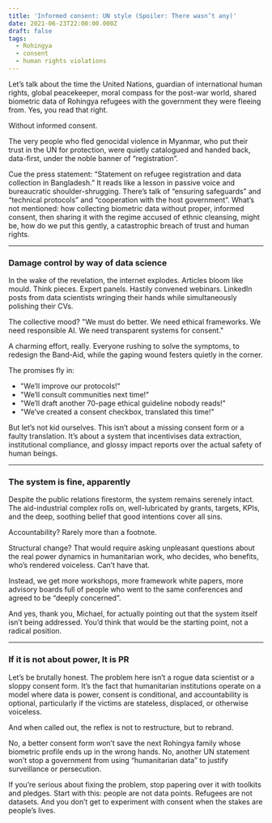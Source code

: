 ```yaml
---
title: 'Informed consent: UN style (Spoiler: There wasn’t any)'
date: 2021-06-23T22:00:00.000Z
draft: false
tags:
  - Rohingya
  - consent
  - human rights violations
---
```


Let’s talk about the time the United Nations, guardian of international human rights, global peacekeeper, moral compass for the post-war world, shared biometric data of Rohingya refugees with the government they were fleeing from. Yes, you read that right.

Without informed consent.

The very people who fled genocidal violence in Myanmar, who put their trust in the UN for protection, were quietly catalogued and handed back, data-first, under the noble banner of “registration”.

Cue the press statement: “Statement on refugee registration and data collection in Bangladesh.” It reads like a lesson in passive voice and bureaucratic shoulder-shrugging. There’s talk of “ensuring safeguards” and “technical protocols” and “cooperation with the host government”. What’s not mentioned: how collecting biometric data without proper, informed consent, then sharing it with the regime accused of ethnic cleansing, might be, how do we put this gently, a catastrophic breach of trust and human rights.

***

### Damage control by way of data science

In the wake of the revelation, the internet explodes. Articles bloom like mould. Think pieces. Expert panels. Hastily convened webinars. LinkedIn posts from data scientists wringing their hands while simultaneously polishing their CVs.

The collective mood? "We must do better. We need ethical frameworks. We need responsible AI. We need transparent systems for consent."

A charming effort, really. Everyone rushing to solve the symptoms, to redesign the Band-Aid, while the gaping wound festers quietly in the corner.

The promises fly in:

* "We’ll improve our protocols!" 
* "We’ll consult communities next time!" 
* "We’ll draft another 70-page ethical guideline nobody reads!" 
* "We’ve created a consent checkbox, translated this time!" 

But let’s not kid ourselves. This isn’t about a missing consent form or a faulty translation. It’s about a system that incentivises data extraction, institutional compliance, and glossy impact reports over the actual safety of human beings.

***

### The system is fine, apparently

Despite the public relations firestorm, the system remains serenely intact. The aid-industrial complex rolls on, well-lubricated by grants, targets, KPIs, and the deep, soothing belief that good intentions cover all sins.

Accountability? Rarely more than a footnote.

Structural change? That would require asking unpleasant questions about the real power dynamics in humanitarian work, who decides, who benefits, who’s rendered voiceless. Can’t have that.

Instead, we get more workshops, more framework white papers, more advisory boards full of people who went to the same conferences and agreed to be “deeply concerned”.

And yes, thank you, Michael, for actually pointing out that the system itself isn’t being addressed. You’d think that would be the starting point, not a radical position.

***

### If it is not about power, It is PR

Let’s be brutally honest. The problem here isn’t a rogue data scientist or a sloppy consent form. It’s the fact that humanitarian institutions operate on a model where data is power, consent is conditional, and accountability is optional, particularly if the victims are stateless, displaced, or otherwise voiceless.

And when called out, the reflex is not to restructure, but to rebrand.

No, a better consent form won’t save the next Rohingya family whose biometric profile ends up in the wrong hands. No, another UN statement won’t stop a government from using “humanitarian data” to justify surveillance or persecution.

If you’re serious about fixing the problem, stop papering over it with toolkits and pledges. Start with this: people are not data points. Refugees are not datasets. And you don’t get to experiment with consent when the stakes are people’s lives.

